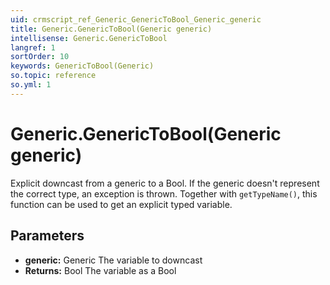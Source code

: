 ```yaml
---
uid: crmscript_ref_Generic_GenericToBool_Generic_generic
title: Generic.GenericToBool(Generic generic)
intellisense: Generic.GenericToBool
langref: 1
sortOrder: 10
keywords: GenericToBool(Generic)
so.topic: reference
so.yml: 1
---
```


# Generic.GenericToBool(Generic generic)

Explicit downcast from a generic to a Bool.
If the generic doesn't represent the correct type, an exception is thrown.
Together with `getTypeName()`, this function can be used to get an explicit typed variable.

## Parameters

* **generic:** Generic The variable to downcast
* **Returns:** Bool The variable as a Bool
